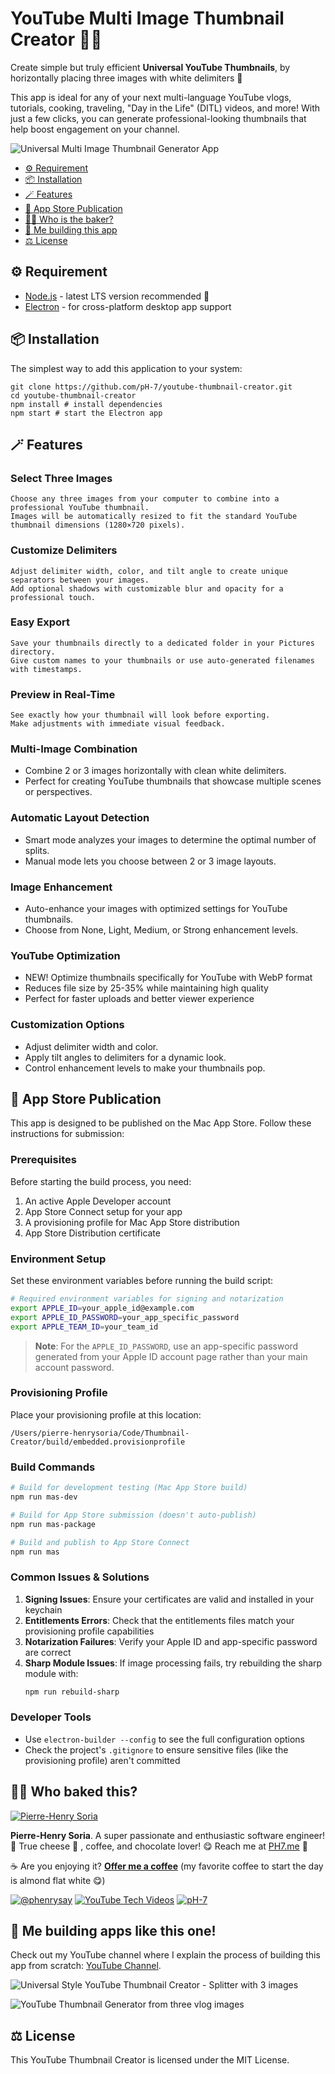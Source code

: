 # YouTube Multi Image Thumbnail Creator 📸🎨

Create simple but truly efficient **Universal YouTube Thumbnails**, by horizontally placing three images with white delimiters 🎨

This app is ideal for any of your next multi-language YouTube vlogs, tutorials, cooking, traveling, "Day in the Life" (DITL) videos, and more! With just a few clicks, you can generate professional-looking thumbnails that help boost engagement on your channel.

![Universal Multi Image Thumbnail Generator App](universal-vlog-thumbnail-generator.gif)

- [⚙️ Requirement](#%EF%B8%8F-requirement)
- [📦 Installation](#-installation)
- [🪄 Features](#-features)
- [🚀 App Store Publication](#-app-store-publication)
- [👨‍🍳 Who is the baker?](#-who-baked-this)
- [🎥 Me building this app](#-me-building-this-app)
- [⚖️ License](#%EF%B8%8F-license)

## ⚙️ Requirement
* [Node.js](https://nodejs.org/) - latest LTS version recommended 🚀
* [Electron](https://www.electronjs.org/) - for cross-platform desktop app support

## 📦 Installation
The simplest way to add this application to your system:

```console
git clone https://github.com/pH-7/youtube-thumbnail-creator.git
cd youtube-thumbnail-creator
npm install # install dependencies
npm start # start the Electron app
```

## 🪄 Features
### Select Three Images
```
Choose any three images from your computer to combine into a professional YouTube thumbnail.
Images will be automatically resized to fit the standard YouTube thumbnail dimensions (1280×720 pixels).
```

### Customize Delimiters
```
Adjust delimiter width, color, and tilt angle to create unique separators between your images.
Add optional shadows with customizable blur and opacity for a professional touch.
```

### Easy Export
```
Save your thumbnails directly to a dedicated folder in your Pictures directory.
Give custom names to your thumbnails or use auto-generated filenames with timestamps.
```

### Preview in Real-Time
```
See exactly how your thumbnail will look before exporting.
Make adjustments with immediate visual feedback.
```

### Multi-Image Combination
- Combine 2 or 3 images horizontally with clean white delimiters.
- Perfect for creating YouTube thumbnails that showcase multiple scenes or perspectives.

### Automatic Layout Detection
- Smart mode analyzes your images to determine the optimal number of splits.
- Manual mode lets you choose between 2 or 3 image layouts.

### Image Enhancement
- Auto-enhance your images with optimized settings for YouTube thumbnails.
- Choose from None, Light, Medium, or Strong enhancement levels.

### YouTube Optimization
- NEW! Optimize thumbnails specifically for YouTube with WebP format
- Reduces file size by 25-35% while maintaining high quality
- Perfect for faster uploads and better viewer experience

### Customization Options
- Adjust delimiter width and color.
- Apply tilt angles to delimiters for a dynamic look.
- Control enhancement levels to make your thumbnails pop.

## 🚀 App Store Publication

This app is designed to be published on the Mac App Store. Follow these instructions for submission:

### Prerequisites

Before starting the build process, you need:

1. An active Apple Developer account
2. App Store Connect setup for your app
3. A provisioning profile for Mac App Store distribution
4. App Store Distribution certificate

### Environment Setup

Set these environment variables before running the build script:

```bash
# Required environment variables for signing and notarization
export APPLE_ID=your_apple_id@example.com
export APPLE_ID_PASSWORD=your_app_specific_password
export APPLE_TEAM_ID=your_team_id
```

> **Note**: For the `APPLE_ID_PASSWORD`, use an app-specific password generated from your Apple ID account page rather than your main account password.

### Provisioning Profile

Place your provisioning profile at this location:
```
/Users/pierre-henrysoria/Code/Thumbnail-Creator/build/embedded.provisionprofile
```

### Build Commands

```bash
# Build for development testing (Mac App Store build)
npm run mas-dev

# Build for App Store submission (doesn't auto-publish)
npm run mas-package

# Build and publish to App Store Connect
npm run mas
```

### Common Issues & Solutions

1. **Signing Issues**: Ensure your certificates are valid and installed in your keychain
2. **Entitlements Errors**: Check that the entitlements files match your provisioning profile capabilities
3. **Notarization Failures**: Verify your Apple ID and app-specific password are correct
4. **Sharp Module Issues**: If image processing fails, try rebuilding the sharp module with:
   ```bash
   npm run rebuild-sharp
   ```

### Developer Tools

- Use `electron-builder --config` to see the full configuration options
- Check the project's `.gitignore` to ensure sensitive files (like the provisioning profile) aren't committed

## 🧑‍🍳 Who baked this?
[![Pierre-Henry Soria](https://s.gravatar.com/avatar/a210fe61253c43c869d71eaed0e90149?s=200)](https://PH7.me 'Pierre-Henry Soria personal website')

**Pierre-Henry Soria**. A super passionate and enthusiastic software engineer! 🚀 True cheese 🧀 , coffee, and chocolate lover! 😋 Reach me at [PH7.me](https://PH7.me) 💫

☕️ Are you enjoying it? **[Offer me a coffee](https://ko-fi.com/phenry)** (my favorite coffee to start the day is almond flat white 😋)

[![@phenrysay][twitter-icon]](https://x.com/phenrysay) [![YouTube Tech Videos][youtube-icon]](https://www.youtube.com/@pH7Programming "My YouTube Tech Channel") [![pH-7][github-icon]](https://github.com/pH-7)

## 🎥 Me building apps like this one!
Check out my YouTube channel where I explain the process of building this app from scratch: [YouTube Channel](https://www.youtube.com/@pH7Programming/videos).


![Universal Style YouTube Thumbnail Creator - Splitter with 3 images](youtube-thumbnail-combiner.png)

![YouTube Thumbnail Generator from three vlog images](youtube-universal-thumbnail-generator-electron-app-software.png)


## ⚖️ License

This YouTube Thumbnail Creator is licensed under the MIT License.

[twitter-icon]: https://img.shields.io/badge/Twitter-1DA1F2?style=for-the-badge&logo=twitter&logoColor=white
[youtube-icon]: https://img.shields.io/badge/YouTube-FF0000?style=for-the-badge&logo=youtube&logoColor=white
[github-icon]: https://img.shields.io/badge/GitHub-100000?style=for-the-badge&logo=github&logoColor=white
